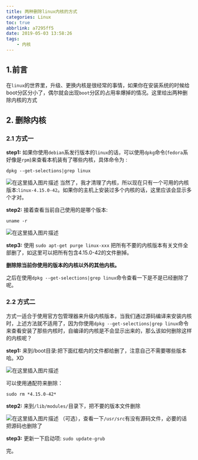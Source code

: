 ```yaml
---
title: 两种删除linux内核的方式
categories: Linux
toc: true
abbrlink: a7295ff5
date: 2019-05-03 13:58:26
tags:
	- 内核
---
```



## 1.前言

在`linux`的世界里，升级、更换内核是很经常的事情，如果你在安装系统的时候给boot分区分小了，偶尔就会出现`boot`分区的占用率爆掉的情况。这里给出两种删除内核的方式
<!-- more -->
## 2. 删除内核

### 2.1 方式一

**step1:**
如果你使用`debian`系发行版本的`linux`的话，可以使用`dpkg`命令(`fedora`系好像是`rpm`)来查看本机装有了哪些内核，具体命令为 :

    dpkg --get-selections|grep linux

![在这里插入图片描述](https://pic3.superbed.cn/item/5cfbb5c4451253d178d9d01c.png)
当然了，我才清理了内核，所以现在只有一个可用的内核版本:`linux-4.15.0-42`。如果你的主机上安装过多个内核的话，这里应该会显示多个才对。

**step2:**
接着查看当前自己使用的是哪个版本:

`uname -r`

![在这里插入图片描述](https://pic1.superbed.cn/item/5cfbb5c6451253d178d9d051.png)

**step3:**
使用 `sudo apt-get purge linux-xxx` 把所有不要的内核版本有关文件全部删了，如这里可以把所有包含4.15.0-42的文件删掉。

**删除除当前你使用的版本的内核以外的其他内核。**

之后在使用`dpkg --get-selections|grep linux`命令查看一下是不是已经删除了呢。



### 2.2 方式二

方式一适合于使用官方包管理器来升级内核版本，当我们通过源码编译来安装内核时，上述方法就不适用了，因为你使用`dpkg --get-selections|grep linux`命令来查看安装了那些内核时，自编译的内核是不会显示出来的，那么该如何删除这样的内核呢？

**step1:**
来到/boot目录:把下面红框内的文件都给删了，注意自己不需要哪些版本哈。XD

![在这里插入图片描述](https://pic.superbed.cn/item/5cfbb5cd451253d178d9d0d0.png)

可以使用通配符来删除：

`sudo rm *4.15.0-42*`

**step2:**
来到`/lib/modules/`目录下，把不要的版本文件删除

![在这里插入图片描述](https://pic2.superbed.cn/item/5cfbb5cf451253d178d9d10c.png)
（可选），查看一下`/usr/src`有没有源码文件，必要的话把源码也删除了

**step3:** 
更新一下启动项: `sudo update-grub`

完。


